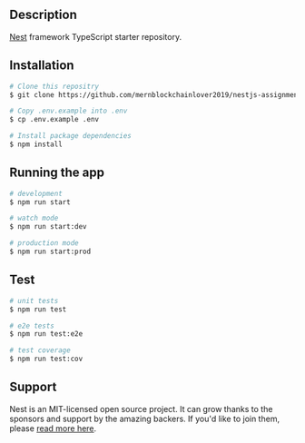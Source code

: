 
## Description

[Nest](https://github.com/nestjs/nest) framework TypeScript starter repository.

## Installation

```bash
# Clone this repositry
$ git clone https://github.com/mernblockchainlover2019/nestjs-assignment.git

# Copy .env.example into .env
$ cp .env.example .env

# Install package dependencies
$ npm install
```

## Running the app

```bash
# development
$ npm run start

# watch mode
$ npm run start:dev

# production mode
$ npm run start:prod
```

## Test

```bash
# unit tests
$ npm run test

# e2e tests
$ npm run test:e2e

# test coverage
$ npm run test:cov
```

## Support

Nest is an MIT-licensed open source project. It can grow thanks to the sponsors and support by the amazing backers. If you'd like to join them, please [read more here](https://docs.nestjs.com/support).
